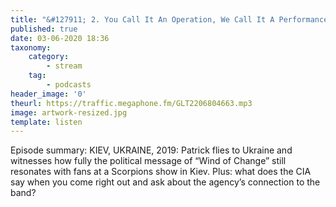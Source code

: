 ```yaml
---
title: "&#127911; 2. You Call It An Operation, We Call It A Performance"
published: true
date: 03-06-2020 18:36
taxonomy:
    category:
        - stream
    tag:
        - podcasts
header_image: '0'
theurl: https://traffic.megaphone.fm/GLT2206804663.mp3
image: artwork-resized.jpg
template: listen
--- 
```

Episode summary: KIEV, UKRAINE, 2019: Patrick flies to Ukraine and witnesses how fully the political message of “Wind of Change” still resonates with fans at a Scorpions show in Kiev. Plus: what does the CIA say when you come right out and ask about the agency’s connection to the band?
